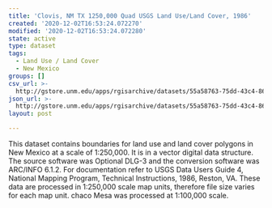 ```yaml
---
title: 'Clovis, NM TX 1250,000 Quad USGS Land Use/Land Cover, 1986'
created: '2020-12-02T16:53:24.072270'
modified: '2020-12-02T16:53:24.072280'
state: active
type: dataset
tags:
  - Land Use / Land Cover
  - New Mexico
groups: []
csv_url: >-
  http://gstore.unm.edu/apps/rgisarchive/datasets/55a58763-75dd-43c4-8605-12be5274d053/clovisshp.derived.csv
json_url: >-
  http://gstore.unm.edu/apps/rgisarchive/datasets/55a58763-75dd-43c4-8605-12be5274d053/clovisshp.derived.json
layout: post

---
```

This dataset contains boundaries for land use and land cover polygons in New Mexico at a scale of 1:250,000. It is in a vector digital data structure. The source software was Optional DLG-3 and the conversion software was ARC/INFO 6.1.2.  For documentation refer to USGS Data Users Guide 4, National Mapping Program, Technical Instructions, 1986, Reston, VA.  These data are processed in 1:250,000 scale map units, therefore file size varies for each map unit.  chaco Mesa was processed at 1:100,000 scale.

